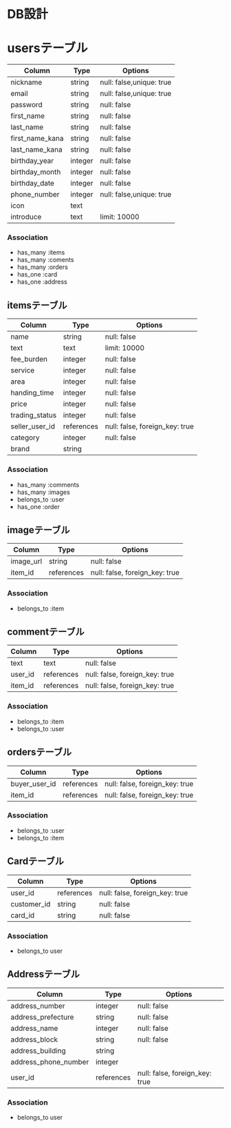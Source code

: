 # DB設計

# usersテーブル

|Column|Type|Options|
|------|----|-------|
|nickname|string|null: false,unique: true|
|email|string|null: false,unique: true|
|password|string|null: false|
|first_name|string|null: false|
|last_name|string|null: false|
|first_name_kana|string|null: false|
|last_name_kana|string|null: false|
|birthday_year|integer|null: false|
|birthday_month|integer|null: false|
|birthday_date|integer|null: false|
|phone_number|integer|null: false,unique: true|
|icon|text||
|introduce|text|limit: 10000|

### Association
- has_many :items
- has_many :coments
- has_many :orders
- has_one :card
- has_one :address

## itemsテーブル

|Column|Type|Options|
|------|----|-------|
|name|string|null: false|
|text|text|limit: 10000|
|fee_burden|integer|null: false|
|service|integer|null: false|
|area|integer|null: false|
|handing_time|integer|null: false|
|price|integer|null: false|
|trading_status|integer|null: false|
|seller_user_id|references|null: false, foreign_key: true|
|category|integer|null: false|
|brand|string||

### Association
- has_many :comments
- has_many :images
- belongs_to :user
- has_one :order


## imageテーブル

|Column|Type|Options|
|------|----|-------|
|image_url|string|null: false|
|item_id|references|null: false, foreign_key: true|

### Association
- belongs_to :item


## commentテーブル

|Column|Type|Options|
|------|----|-------|
|text|text|null: false|
|user_id|references|null: false, foreign_key: true|
|item_id|references|null: false, foreign_key: true|
### Association
- belongs_to :item
- belongs_to :user


## ordersテーブル

|Column|Type|Options|
|------|----|-------|
|buyer_user_id|references|null: false, foreign_key: true|
|item_id|references|null: false, foreign_key: true|
### Association
- belongs_to :user
- belongs_to :item

## Cardテーブル

|Column|Type|Options|
|------|----|-------|
|user_id|references|null: false, foreign_key: true|
|customer_id|string|null: false|
|card_id|string|null: false|
### Association
- belongs_to user

## Addressテーブル
|Column|Type|Options|
|------|----|-------|
|address_number|integer|null: false|
|address_prefecture|string|null: false|
|address_name|integer|null: false|
|address_block|string|null: false|
|address_building|string||
|address_phone_number|integer||
|user_id|references|null: false, foreign_key: true|
### Association
- belongs_to user
